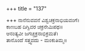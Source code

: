 +++
title = "137"

+++
ನಾನೆನುವವನೆ ವಿಶ್ವಚಕ್ರನಾಭಿಯವಂಗೆ।  
ಕಾಣಬಹ ದಿಗ್ವಿವರ ಚಕ್ರನೇಮಿಪಥ॥  
ಆನಂತ್ಯವೀ ಜಗಚ್ಚಕ್ರನಾಭಿಕ್ರಮತೆ।  
ತಾನೊಂದೆ ಸತ್ತ್ವವದು - ಮಂಕುತಿಮ್ಮ॥  
